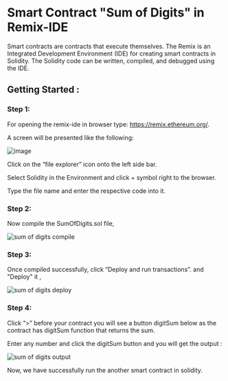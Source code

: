 # Smart Contract "Sum of Digits" in Remix-IDE

Smart contracts are contracts that execute themselves. The Remix is an Integrated Development Environment (IDE) for creating smart contracts in Solidity. The Solidity code can be written, compiled, and debugged using the IDE.


## Getting Started :

### Step 1:

For opening the remix-ide in browser type: https://remix.ethereum.org/.

A screen will be presented like the following:

![image](https://user-images.githubusercontent.com/75573569/182060674-215aa896-cf26-41e7-b484-c249c1033ece.png)

Click on the “file explorer” icon onto the left side bar.

Select Solidity in the Environment and click + symbol right to the browser.

Type the file name  and enter the respective code into it.


### Step 2:
Now compile the SumOfDigits.sol file,

![sum of digits compile](https://user-images.githubusercontent.com/73381366/183279666-990969e6-997b-4acc-94dd-6e3e9019b9bc.jpg)

### Step 3:
Once compiled successfully, click “Deploy and run transactions”. and "Deploy" it ,

![sum of digits deploy](https://user-images.githubusercontent.com/73381366/183279671-e00ce96b-2697-40c8-81cc-41ebd58ed401.jpg)

### Step 4:
Click “>” before your contract you will see a button digitSum below as the contract has digitSum function that returns the sum. 

Enter any number and click the digitSum button and you will get the output :

![sum of digits output](https://user-images.githubusercontent.com/73381366/183279678-920c1e2e-98e3-49d7-ab86-a78f73475d31.jpg)

Now, we have successfully run the another smart contract in solidity.
